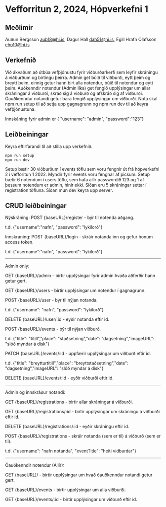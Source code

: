 # Vefforritun 2, 2024, Hópverkefni 1

## Meðlimir

Auðun Bergsson aub18@hi.is, Dagur Hall dah51@hi.is, Egill Hrafn Ólafsson eho10@hi.is

## Verkefnið

Við ákvaðum að útbúa vefþjónustu fyrir viðburðarkerfi sem leyfir skráningu á viðburðum og birtingu þeirra. Admin get búið til viðburði, eytt þeim og breytt þeim, einnig getur hann birt alla notendur, búið til notendur og eytt þeim. Auðkenndir notendur (Admin líka) get fengið upplýsingar um allar skráningar á viðburði, skráð sig á viðburð og afskráð sig af viðburði. Óauðkenndur notandi getur bara fengið upplýsingar um viðburði. Nota skal npm run setup til að setja upp gagnagrunn og npm run dev til að keyra vefþjónustuna.

Innskáning fyrir admin er { "username": "admin", "password":"123"}

## Leiðbeiningar

Keyra eftirfarandi til að stilla upp verkefnið.

```
npm run setup 
npm run dev
```

Setup bætir 30 viðburðum í events töflu sem voru fengnir út frá hópverkefni 2 í vefforitun 1 2022. Myndir fyrir events voru fengnar af picsum. Setup bætir 6 notendum í users töflu, sem hafa allir passwordið 123 og 1 af þessum notendum er admin, hinir ekki. Síðan eru 5 skráningar settar í registration töfluna. Síðan mun dev keyra upp server.

## CRUD leiðbeiningar

Nýskráning: 
POST {baseURL}/register - býr til notenda aðgang.

t.d. {"username":"nafn", "password": "lykilorð"}

Innskráning: 
POST {baseURL}/login - skráir notanda inn og gefur honum access token.

t.d. {"username":"nafn", "password": "lykilorð"}

---------------------------------------------------------------------------------------------
Admin only: 

GET {baseURL}/admin - birtir upplýsingar fyrir admin hvaða aðferðir hann getur gert.

GET {baseURL}/users - birtir upplýsingar um notendur í gagnagrunn.

POST {baseURL}/user - býr til nýjan notanda.

t.d. {"username": "nafn", "password": "lykilorð"}


DELETE {baseURL}/user/:id - eyðir notanda eftir id.

POST {baseURL}/events - býr til nýjan viðburð.

t.d. {"title": "titill","place": "staðsetning","date": "dagsetning","imageURL": "slóð myndar á disk"}

PATCH {baseURL}/events/:id - uppfærir upplýsingar um viðburð eftir id.

t.d. {"title": "breytturtitill","place": "breyttstaðsetning","date": "dagsetning","imageURL": "slóð myndar á disk"}

DELETE {baseURL}/events/:id - eyðir viðburði eftir id.
 
---------------------------------------------------------------------------------------------
Admin og innskráður notandi:

GET {baseURL}/registrations - birtir allar skráningar á viðburði.

GET {baseURL}/registrations/:id - birtir upplýsingar um skráningu á viðburði eftir id.

DELETE {baseURL}/registrations/:id - eyðir skráningu eftir id.

POST {baseURL}/registrations - skráir notanda (sem er til) á viðburð (sem er til).

t.d. {"username": "nafn notanda", "eventTitle": "heiti vidburdar"}

---------------------------------------------------------------------------------------------
Óauðkenndir notendur (Allir):

GET (baseURL)/ - birtir upplýsingar um hvað óauðkenndur notandi getur gert.

GET {baseURL}/events - birtir upplýsingar um alla viðburði.

GET {baseURL}/events/:id - birtir upplýsingar um viðburð eftir id.

